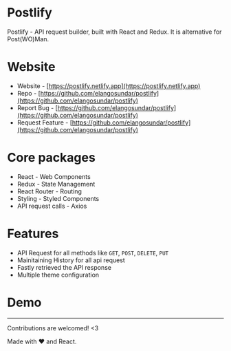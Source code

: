 # Postlify

Postlify - API request builder, built with React and Redux. It is alternative for Post(WO)Man.

# Website

- Website - [https://postlify.netlify.app](https://postlify.netlify.app)
- Repo - [https://github.com/elangosundar/postlify](https://github.com/elangosundar/postlify)
- Report Bug - [https://github.com/elangosundar/postlify](https://github.com/elangosundar/postlify)
- Request Feature - [https://github.com/elangosundar/postlify](https://github.com/elangosundar/postlify)

# Core packages

- React - Web Components
- Redux - State Management
- React Router - Routing
- Styling - Styled Components
- API request calls - Axios

# Features

- API Request for all methods like `GET`, `POST`, `DELETE`, `PUT`
- Mainitaining History for all api request
- Fastly retrieved the API response
- Multiple theme configuration

# Demo

<hr>

Contributions are welcomed! <3

Made with :heart: and React.
